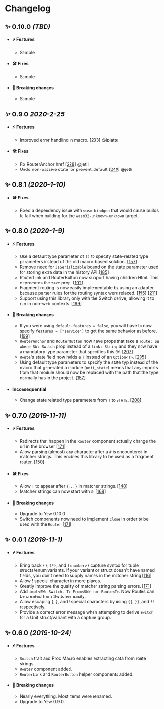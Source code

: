 # Changelog

<!-- START TEMPLATE

## ✨ **VERSION** *(DATE)*

- #### ⚡️ Features
  - Sample
- #### 🛠 Fixes
  - Sample
- #### 🚨 Breaking changes
  - Sample

END TEMPLATE-->


## ✨ **0.10.0** *(TBD)*

- #### ⚡️ Features
  - Sample
- #### 🛠 Fixes
  - Sample
- #### 🚨 Breaking changes
  - Sample

## ✨ **0.9.0** *2020-2-25*
- #### ⚡️ Features
  - Improved error handling in macro. [[233](https://github.com/yewstack/yew_router/pull/233)] @jplatte
- #### 🛠 Fixes
  - Fix RouterAnchor href [[228](https://github.com/yewstack/yew_router/pull/228)] @jetli
  - Undo non-passive state for prevent_default [[240](https://github.com/yewstack/yew_router/pull/240)] @jetli
  
  
## ✨ **0.8.1** *(2020-1-10)*

- #### 🛠 Fixes
  - Fixed a dependency issue with `wasm-bindgen` that would cause builds to fail when building for the `wasm32-unknown-unknown` target.

## ✨ **0.8.0** *(2020-1-9)*
- #### ⚡️ Features
    - Use a default type parameter of `()` to specify state-related type parameters instead of the old macro-based solution. [[157](https://github.com/yewstack/yew_router/issues/157)]
    - Remove need for `JsSerializable` bound on the state parameter used for storing extra data in the history API.[[185](https://github.com/yewstack/yew_router/issues/185)]
    - RouterLink and RouterButton now support having children Html. This deprecates the `text` prop. [[192](https://github.com/yewstack/yew_router/issues/192)]
    - Fragment routing is now easily implementable by using an adapter because parser rules for the routing syntax were relaxed. [[195](https://github.com/yewstack/yew_router/issues/195)] [[211](https://github.com/yewstack/yew_router/pull/211)]
    - Support using this library only with the Switch derive, allowing it to run in non-web contexts. [[199](https://github.com/yewstack/yew_router/issues/199)]
- #### 🚨 Breaking changes
  - If you were using `default-features = false`,  you will have to now specify `features = ["service"]` to get the same behavior as before. [[199](https://github.com/yewstack/yew_router/issues/199)]
  - `RouterAnchor` and `RouterButton` now have props that take a `route: SW where SW: Switch` prop instead of a `link: String` and they now have a mandatory type parameter that specifies this `SW`. [[207](https://github.com/yewstack/yew_router/issues/207)]
  - `Route`'s state field now holds a `T` instead of an `Option<T>`. [[205](https://github.com/yewstack/yew_router/issues/205)]
  - Using default type parameters to specify the state typ instead of the macro that generated a module (`unit_state`) means that any imports from that module should now be replaced with the path that the type normally has in the project. [[157](https://github.com/yewstack/yew_router/issues/157)]
- #### Inconsequential
  - Change state related type parameters from `T` to `STATE`. [[208](https://github.com/yewstack/yew_router/issues/208)]
  
## ✨ **0.7.0** *(2019-11-11)*

- #### ⚡️ Features
  - Redirects that happen in the `Router` component actually change the url in the browser [[171](https://github.com/yewstack/yew_router/issues/171)]
  - Allow parsing (almost) any character after a `#` is encountered in matcher strings. 
  This enables this library to be used as a fragment router. [[150](https://github.com/yewstack/yew_router/issues/150)]
- #### 🛠 Fixes
  - Allow `!` to appear after `{...}` in matcher strings. [[148](https://github.com/yewstack/yew_router/issues/148)]
  - Matcher strings can now start with `&`. [[168](https://github.com/yewstack/yew_router/issues/168)] 
- #### 🚨 Breaking changes
  - Upgrade to Yew 0.10.0
  - Switch components now need to implement `Clone` in order to be used with the `Router` [[171](https://github.com/yewstack/yew_router/issues/171)]

## ✨ **0.6.1** *(2019-11-1)*
- #### ⚡️ Features
  - Bring back `{}`, `{*}`, and `{<number>}` capture syntax for tuple structs/enum variants. 
  If your variant or struct doesn't have named fields, you don't need to supply names in the matcher string [[116](https://github.com/yewstack/yew_router/issues/116)]
  - Allow ! special character in more places.
  - Greatly improve the quality of matcher string parsing errors. [[171](https://github.com/yewstack/yew_router/issues/149)]
  - Add `impl<SW: Switch, T> From<SW> for Route<T>`. Now Routes can be created from Switches easily.
  - Allow escaping {, }, and ! special characters by using `{{`, `}}`, and `!!` respectively.
  - Provide a correct error message when attempting to derive `Switch` for a Unit struct/variant with a capture group.

## ✨ **0.6.0** *(2019-10-24)*
- #### ⚡️ Features
  - `Switch` trait and Proc Macro enables extracting data from route strings.
  - `Router` component added.
  - `RouterLink` and `RouterButton` helper components added.
- #### 🚨 Breaking changes
  - Nearly everything. Most items were renamed.
  - Upgrade to Yew 0.9.0
